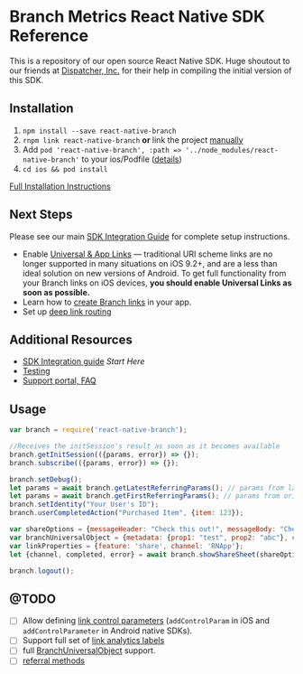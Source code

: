 # Branch Metrics React Native SDK Reference

This is a repository of our open source React Native SDK. Huge shoutout to our friends at [Dispatcher, Inc.](https://dispatchertrucking.com) for their help in compiling the initial version of this SDK.

## Installation

1. `npm install --save react-native-branch`
2. `rnpm link react-native-branch` **or** link the project [manually](./docs/installation.md#manual-linking)
3. Add `pod 'react-native-branch', :path => '../node_modules/react-native-branch'` to your ios/Podfile ([details](./docs/installation.md#cocoa-pods))
4. `cd ios && pod install`

[Full Installation Instructions](./docs/installation.md)

## Next Steps
Please see our main [SDK Integration Guide](https://dev.branch.io/getting-started/sdk-integration-guide/) for complete setup instructions.

- Enable [Universal & App Links](https://dev.branch.io/getting-started/universal-app-links) — traditional URI scheme links are no longer supported in many situations on iOS 9.2+, and are a less than ideal solution on new versions of Android. To get full functionality from your Branch links on iOS devices, **you should enable Universal Links as soon as possible.**
- Learn how to [create Branch links](https://dev.branch.io/getting-started/creating-links-in-apps/) in your app.
- Set up [deep link routing](https://dev.branch.io/getting-started/deep-link-routing/)

## Additional Resources

- [SDK Integration guide](https://dev.branch.io/recipes/add_the_sdk/react/) *Start Here*
- [Testing](https://dev.branch.io/getting-started/integration-testing/guide/react/)
- [Support portal, FAQ](http://support.branch.io/)

## Usage

```js
var branch = require('react-native-branch');

//Receives the initSession's result as soon as it becomes available
branch.getInitSession(({params, error}) => {});
branch.subscribe(({params, error}) => {});

branch.setDebug();
let params = await branch.getLatestReferringParams(); // params from last open
let params = await branch.getFirstReferringParams(); // params from original install
branch.setIdentity("Your User's ID");
branch.userCompletedAction("Purchased Item", {item: 123});

var shareOptions = {messageHeader: "Check this out!", messageBody: "Check this cool thing out: "};
var branchUniversalObject = {metadata: {prop1: "test", prop2: "abc"}, canonicalIdentifier: "RNBranchSharedObjectId", contentTitle: "Cool Content!", contentDescription: "Cool Content Description", contentImageUrl: ""};
var linkProperties = {feature: 'share', channel: 'RNApp'};
let {channel, completed, error} = await branch.showShareSheet(shareOptions, branchUniversalObject, linkProperties);

branch.logout();
```

## @TODO
- [ ] Allow defining [link control parameters](https://dev.branch.io/getting-started/configuring-links/guide/#link-control-parameters) (`addControlParam` in iOS and `addControlParameter` in Android native SDKs).
- [ ] Support full set of [link analytics labels](https://dev.branch.io/getting-started/configuring-links/guide/#analytics-labels)
- [ ] full [BranchUniversalObject](https://dev.branch.io/getting-started/branch-universal-object/guide/ios/#parameters) support.
- [ ] [referral methods](https://github.com/BranchMetrics/Cordova-Ionic-PhoneGap-Deferred-Deep-Linking-SDK/blob/master/src/ios/BranchSDK.m#L275-L357)
